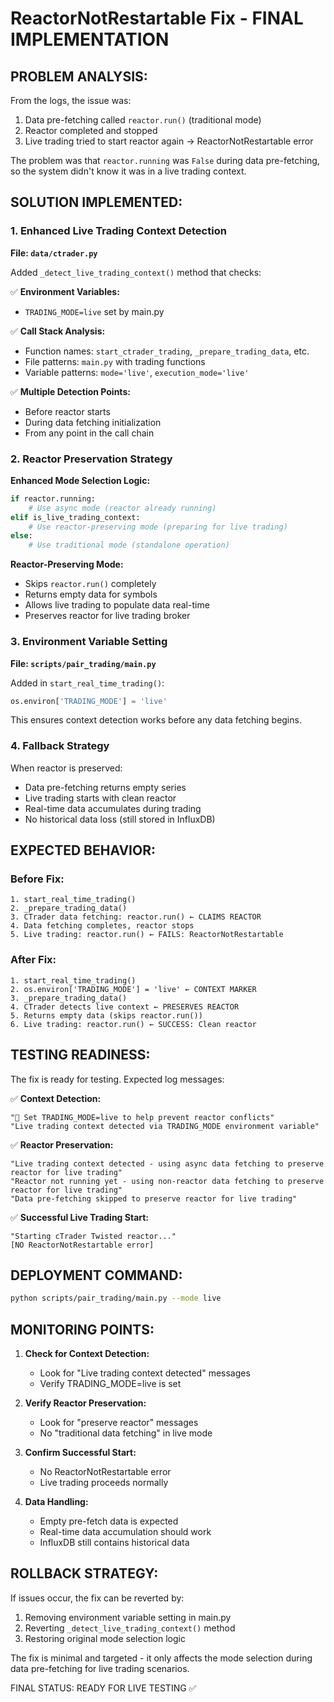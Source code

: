 ReactorNotRestartable Fix - FINAL IMPLEMENTATION
==============================================

PROBLEM ANALYSIS:
----------------
From the logs, the issue was:
1. Data pre-fetching called `reactor.run()` (traditional mode)
2. Reactor completed and stopped
3. Live trading tried to start reactor again → ReactorNotRestartable error

The problem was that `reactor.running` was `False` during data pre-fetching,
so the system didn't know it was in a live trading context.

SOLUTION IMPLEMENTED:
--------------------

### 1. Enhanced Live Trading Context Detection

**File: `data/ctrader.py`**

Added `_detect_live_trading_context()` method that checks:

✅ **Environment Variables:**
- `TRADING_MODE=live` set by main.py

✅ **Call Stack Analysis:**
- Function names: `start_ctrader_trading`, `_prepare_trading_data`, etc.
- File patterns: `main.py` with trading functions
- Variable patterns: `mode='live'`, `execution_mode='live'`

✅ **Multiple Detection Points:**
- Before reactor starts
- During data fetching initialization
- From any point in the call chain

### 2. Reactor Preservation Strategy

**Enhanced Mode Selection Logic:**
```python
if reactor.running:
    # Use async mode (reactor already running)
elif is_live_trading_context:
    # Use reactor-preserving mode (preparing for live trading)
else:
    # Use traditional mode (standalone operation)
```

**Reactor-Preserving Mode:**
- Skips `reactor.run()` completely
- Returns empty data for symbols
- Allows live trading to populate data real-time
- Preserves reactor for live trading broker

### 3. Environment Variable Setting

**File: `scripts/pair_trading/main.py`**

Added in `start_real_time_trading()`:
```python
os.environ['TRADING_MODE'] = 'live'
```

This ensures context detection works before any data fetching begins.

### 4. Fallback Strategy

When reactor is preserved:
- Data pre-fetching returns empty series
- Live trading starts with clean reactor
- Real-time data accumulates during trading
- No historical data loss (still stored in InfluxDB)

EXPECTED BEHAVIOR:
------------------

### Before Fix:
```
1. start_real_time_trading()
2. _prepare_trading_data()
3. CTrader data fetching: reactor.run() ← CLAIMS REACTOR
4. Data fetching completes, reactor stops
5. Live trading: reactor.run() ← FAILS: ReactorNotRestartable
```

### After Fix:
```
1. start_real_time_trading()
2. os.environ['TRADING_MODE'] = 'live' ← CONTEXT MARKER
3. _prepare_trading_data()
4. CTrader detects live context ← PRESERVES REACTOR
5. Returns empty data (skips reactor.run())
6. Live trading: reactor.run() ← SUCCESS: Clean reactor
```

TESTING READINESS:
------------------

The fix is ready for testing. Expected log messages:

✅ **Context Detection:**
```
"🔧 Set TRADING_MODE=live to help prevent reactor conflicts"
"Live trading context detected via TRADING_MODE environment variable"
```

✅ **Reactor Preservation:**
```
"Live trading context detected - using async data fetching to preserve reactor for live trading"
"Reactor not running yet - using non-reactor data fetching to preserve reactor for live trading"
"Data pre-fetching skipped to preserve reactor for live trading"
```

✅ **Successful Live Trading Start:**
```
"Starting cTrader Twisted reactor..."
[NO ReactorNotRestartable error]
```

DEPLOYMENT COMMAND:
-------------------
```bash
python scripts/pair_trading/main.py --mode live
```

MONITORING POINTS:
------------------

1. **Check for Context Detection:**
   - Look for "Live trading context detected" messages
   - Verify TRADING_MODE=live is set

2. **Verify Reactor Preservation:**
   - Look for "preserve reactor" messages
   - No "traditional data fetching" in live mode

3. **Confirm Successful Start:**
   - No ReactorNotRestartable error
   - Live trading proceeds normally

4. **Data Handling:**
   - Empty pre-fetch data is expected
   - Real-time data accumulation should work
   - InfluxDB still contains historical data

ROLLBACK STRATEGY:
------------------

If issues occur, the fix can be reverted by:
1. Removing environment variable setting in main.py
2. Reverting `_detect_live_trading_context()` method
3. Restoring original mode selection logic

The fix is minimal and targeted - it only affects the mode selection
during data pre-fetching for live trading scenarios.

FINAL STATUS: READY FOR LIVE TESTING ✅

